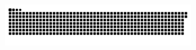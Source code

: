 <picture>
  <source media="(prefers-color-scheme: dark)" srcset="https://raw.githubusercontent.com/MarineHakobyan/MarineHakobyan/70f03892ab6dccd25e9fa43d8b7d60c8e8d0d18c/github-contribution-grid-snake-dark.svg" />
  <source media="(prefers-color-scheme: light)" srcset="https://raw.githubusercontent.com/MarineHakobyan/MarineHakobyan/70f03892ab6dccd25e9fa43d8b7d60c8e8d0d18c/github-contribution-grid-snake.svg" />
  <img alt="github-snake" src="https://raw.githubusercontent.com/MarineHakobyan/MarineHakobyan/70f03892ab6dccd25e9fa43d8b7d60c8e8d0d18c/github-contribution-grid-snake-dark.svg" />
</picture>
